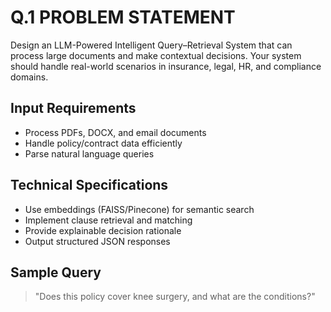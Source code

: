 # Q.1 PROBLEM STATEMENT

Design an LLM-Powered Intelligent Query–Retrieval System that can process large documents and make contextual decisions. Your system should handle real-world scenarios in insurance, legal, HR, and compliance domains.

## Input Requirements

- Process PDFs, DOCX, and email documents
- Handle policy/contract data efficiently
- Parse natural language queries

## Technical Specifications

- Use embeddings (FAISS/Pinecone) for semantic search
- Implement clause retrieval and matching
- Provide explainable decision rationale
- Output structured JSON responses

## Sample Query

> "Does this policy cover knee surgery, and what are the conditions?"